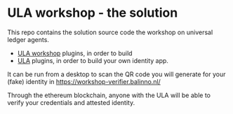 # ULA workshop - the solution

This repo contains the solution source code the workshop on universal ledger agents.
* [ULA workshop](https://github.com/rabobank-blockchain/universal-ledger-agent) plugins, in order to build 
* [ULA](https://github.com/rabobank-blockchain/universal-ledger-agent) plugins, in order to build your own identity app.

It can be run from a desktop to scan the QR code you will generate for your (fake) identity in https://workshop-verifier.balinno.nl/

Through the ethereum blockchain, anyone with the ULA will be able to verify your credentials and attested identity.

